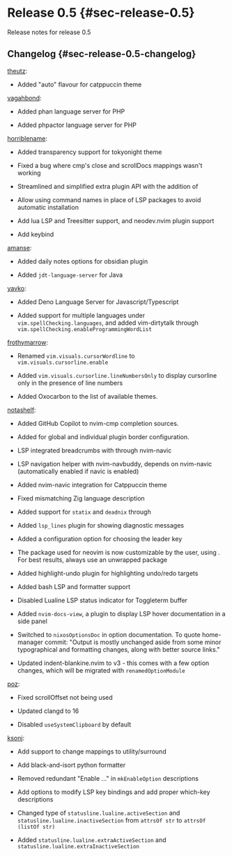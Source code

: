 # Release 0.5 {#sec-release-0.5}

Release notes for release 0.5

## Changelog {#sec-release-0.5-changelog}

[theutz](https://github.com/theutz):

- Added "auto" flavour for catppuccin theme

[vagahbond](https://github.com/vagahbond):

- Added phan language server for PHP

- Added phpactor language server for PHP

[horriblename](https://github.com/horriblename):

- Added transparency support for tokyonight theme

- Fixed a bug where cmp's close and scrollDocs mappings wasn't working

- Streamlined and simplified extra plugin API with the addition of
  [](#opt-vim.extraPlugins)

- Allow using command names in place of LSP packages to avoid automatic
  installation

- Add lua LSP and Treesitter support, and neodev.nvim plugin support

- Add [](#opt-vim.lsp.mappings.toggleFormatOnSave) keybind

[amanse](https://github.com/amanse):

- Added daily notes options for obsidian plugin

- Added `jdt-language-server` for Java

[yavko](https://github.com/yavko):

- Added Deno Language Server for Javascript/Typescript

- Added support for multiple languages under `vim.spellChecking.languages`, and
  added vim-dirtytalk through `vim.spellChecking.enableProgrammingWordList`

[frothymarrow](https://github.com/FrothyMarrow):

- Renamed `vim.visuals.cursorWordline` to `vim.visuals.cursorline.enable`

- Added `vim.visuals.cursorline.lineNumbersOnly` to display cursorline only in
  the presence of line numbers

- Added Oxocarbon to the list of available themes.

[notashelf](https://github.com/notashelf):

- Added GitHub Copilot to nvim-cmp completion sources.

- Added [](#opt-vim.ui.borders.enable) for global and individual plugin border
  configuration.

- LSP integrated breadcrumbs with [](#opt-vim.ui.breadcrumbs.enable) through
  nvim-navic

- LSP navigation helper with nvim-navbuddy, depends on nvim-navic (automatically
  enabled if navic is enabled)

- Added nvim-navic integration for Catppuccin theme

- Fixed mismatching Zig language description

- Added support for `statix` and `deadnix` through
  [](#opt-vim.languages.nix.extraDiagnostics.types)

- Added `lsp_lines` plugin for showing diagnostic messages

- Added a configuration option for choosing the leader key

- The package used for neovim is now customizable by the user, using
  [](#opt-vim.package). For best results, always use an unwrapped package

- Added highlight-undo plugin for highlighting undo/redo targets

- Added bash LSP and formatter support

- Disabled Lualine LSP status indicator for Toggleterm buffer

- Added `nvim-docs-view`, a plugin to display LSP hover documentation in a side
  panel

- Switched to `nixosOptionsDoc` in option documentation. To quote home-manager
  commit: "Output is mostly unchanged aside from some minor typographical and
  formatting changes, along with better source links."

- Updated indent-blankine.nvim to v3 - this comes with a few option changes,
  which will be migrated with `renamedOptionModule`

[poz](https://poz.pet):

- Fixed scrollOffset not being used

- Updated clangd to 16

- Disabled `useSystemClipboard` by default

[ksonj](https://github.com/ksonj):

- Add support to change mappings to utility/surround

- Add black-and-isort python formatter

- Removed redundant "Enable ..." in `mkEnableOption` descriptions

- Add options to modify LSP key bindings and add proper which-key descriptions

- Changed type of `statusline.lualine.activeSection` and
  `statusline.lualine.inactiveSection` from `attrsOf str` to
  `attrsOf (listOf str)`

- Added `statusline.lualine.extraActiveSection` and
  `statusline.lualine.extraInactiveSection`
